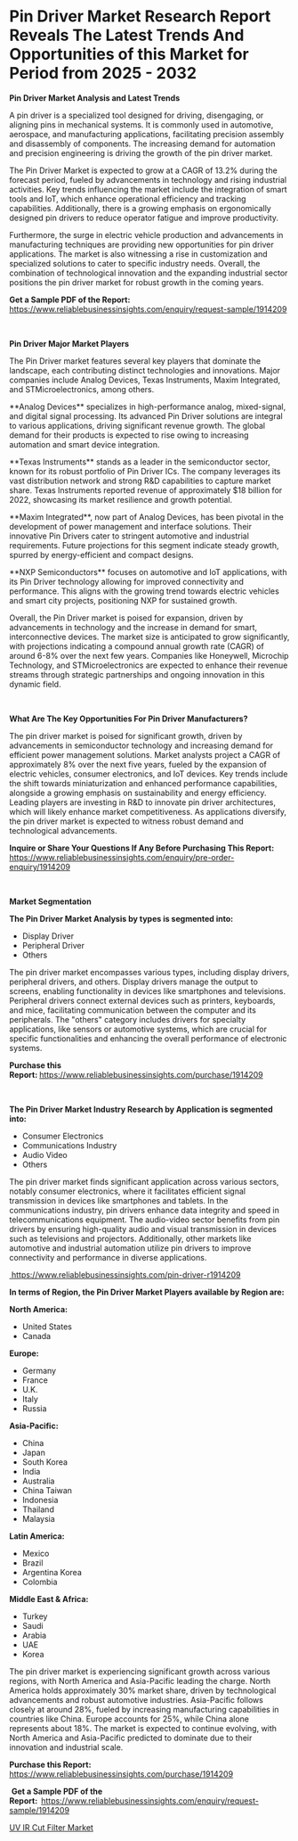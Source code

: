 <p><h1>Pin Driver Market Research Report Reveals The Latest Trends And Opportunities of this Market for Period from 2025 - 2032</h1></p><p><strong>Pin Driver Market Analysis and Latest Trends</strong></p>
<p><p>A pin driver is a specialized tool designed for driving, disengaging, or aligning pins in mechanical systems. It is commonly used in automotive, aerospace, and manufacturing applications, facilitating precision assembly and disassembly of components. The increasing demand for automation and precision engineering is driving the growth of the pin driver market.</p><p>The Pin Driver Market is expected to grow at a CAGR of 13.2% during the forecast period, fueled by advancements in technology and rising industrial activities. Key trends influencing the market include the integration of smart tools and IoT, which enhance operational efficiency and tracking capabilities. Additionally, there is a growing emphasis on ergonomically designed pin drivers to reduce operator fatigue and improve productivity.</p><p>Furthermore, the surge in electric vehicle production and advancements in manufacturing techniques are providing new opportunities for pin driver applications. The market is also witnessing a rise in customization and specialized solutions to cater to specific industry needs. Overall, the combination of technological innovation and the expanding industrial sector positions the pin driver market for robust growth in the coming years.</p></p>
<p><strong>Get a Sample PDF of the Report:&nbsp;</strong> <a href="https://www.reliablebusinessinsights.com/enquiry/request-sample/1914209?utm_campaign=2127&utm_medium=2&utm_source=Github&utm_content=ia&utm_term=11022025&utm_id=pin-driver">https://www.reliablebusinessinsights.com/enquiry/request-sample/1914209</a></p>
<p>&nbsp;</p>
<p><strong>Pin Driver Major Market Players</strong></p>
<p><p>The Pin Driver market features several key players that dominate the landscape, each contributing distinct technologies and innovations. Major companies include Analog Devices, Texas Instruments, Maxim Integrated, and STMicroelectronics, among others.</p><p>**Analog Devices** specializes in high-performance analog, mixed-signal, and digital signal processing. Its advanced Pin Driver solutions are integral to various applications, driving significant revenue growth. The global demand for their products is expected to rise owing to increasing automation and smart device integration.</p><p>**Texas Instruments** stands as a leader in the semiconductor sector, known for its robust portfolio of Pin Driver ICs. The company leverages its vast distribution network and strong R&D capabilities to capture market share. Texas Instruments reported revenue of approximately $18 billion for 2022, showcasing its market resilience and growth potential.</p><p>**Maxim Integrated**, now part of Analog Devices, has been pivotal in the development of power management and interface solutions. Their innovative Pin Drivers cater to stringent automotive and industrial requirements. Future projections for this segment indicate steady growth, spurred by energy-efficient and compact designs.</p><p>**NXP Semiconductors** focuses on automotive and IoT applications, with its Pin Driver technology allowing for improved connectivity and performance. This aligns with the growing trend towards electric vehicles and smart city projects, positioning NXP for sustained growth.</p><p>Overall, the Pin Driver market is poised for expansion, driven by advancements in technology and the increase in demand for smart, interconnective devices. The market size is anticipated to grow significantly, with projections indicating a compound annual growth rate (CAGR) of around 6-8% over the next few years. Companies like Honeywell, Microchip Technology, and STMicroelectronics are expected to enhance their revenue streams through strategic partnerships and ongoing innovation in this dynamic field.</p></p>
<p>&nbsp;</p>
<p><strong>What Are The Key Opportunities For Pin Driver Manufacturers?</strong></p>
<p><p>The pin driver market is poised for significant growth, driven by advancements in semiconductor technology and increasing demand for efficient power management solutions. Market analysts project a CAGR of approximately 8% over the next five years, fueled by the expansion of electric vehicles, consumer electronics, and IoT devices. Key trends include the shift towards miniaturization and enhanced performance capabilities, alongside a growing emphasis on sustainability and energy efficiency. Leading players are investing in R&D to innovate pin driver architectures, which will likely enhance market competitiveness. As applications diversify, the pin driver market is expected to witness robust demand and technological advancements.</p></p>
<p><strong>Inquire or Share Your Questions If Any Before Purchasing This Report:</strong> <a href="https://www.reliablebusinessinsights.com/enquiry/pre-order-enquiry/1914209?utm_campaign=2127&utm_medium=2&utm_source=Github&utm_content=ia&utm_term=11022025&utm_id=pin-driver">https://www.reliablebusinessinsights.com/enquiry/pre-order-enquiry/1914209</a></p>
<p>&nbsp;</p>
<p><strong>Market Segmentation</strong></p>
<p><strong>The Pin Driver Market Analysis by types is segmented into:</strong></p>
<p><ul><li>Display Driver</li><li>Peripheral Driver</li><li>Others</li></ul></p>
<p><p>The pin driver market encompasses various types, including display drivers, peripheral drivers, and others. Display drivers manage the output to screens, enabling functionality in devices like smartphones and televisions. Peripheral drivers connect external devices such as printers, keyboards, and mice, facilitating communication between the computer and its peripherals. The "others" category includes drivers for specialty applications, like sensors or automotive systems, which are crucial for specific functionalities and enhancing the overall performance of electronic systems.</p></p>
<p><strong>Purchase this Report:&nbsp;</strong><a href="https://www.reliablebusinessinsights.com/purchase/1914209?utm_campaign=2127&utm_medium=2&utm_source=Github&utm_content=ia&utm_term=11022025&utm_id=pin-driver">https://www.reliablebusinessinsights.com/purchase/1914209</a></p>
<p>&nbsp;</p>
<p><strong>The Pin Driver Market Industry Research by Application is segmented into:</strong></p>
<p><ul><li>Consumer Electronics</li><li>Communications Industry</li><li>Audio Video</li><li>Others</li></ul></p>
<p><p>The pin driver market finds significant application across various sectors, notably consumer electronics, where it facilitates efficient signal transmission in devices like smartphones and tablets. In the communications industry, pin drivers enhance data integrity and speed in telecommunications equipment. The audio-video sector benefits from pin drivers by ensuring high-quality audio and visual transmission in devices such as televisions and projectors. Additionally, other markets like automotive and industrial automation utilize pin drivers to improve connectivity and performance in diverse applications.</p></p>
<p><a href="https://www.reliablebusinessinsights.com/pin-driver-r1914209?utm_campaign=2127&utm_medium=2&utm_source=Github&utm_content=ia&utm_term=11022025&utm_id=pin-driver">&nbsp;https://www.reliablebusinessinsights.com/pin-driver-r1914209</a></p>
<p><strong>In terms of Region, the Pin Driver Market Players available by Region are:</strong></p>
<p>
    <p> <strong> North America: </strong>
        <ul>
            <li>United States</li>
            <li>Canada</li>
        </ul>
        </p> 
    <p> <strong> Europe: </strong>
        <ul>
            <li>Germany</li>
            <li>France</li>
            <li>U.K.</li>
            <li>Italy</li>
            <li>Russia</li>
        </ul>
        </p> 
    <p> <strong> Asia-Pacific: </strong>
        <ul>
            <li>China</li>
            <li>Japan</li>
            <li>South Korea</li>
            <li>India</li>
            <li>Australia</li>
            <li>China Taiwan</li>
            <li>Indonesia</li>
            <li>Thailand</li>
            <li>Malaysia</li>
        </ul>
        </p> 
    <p> <strong> Latin America: </strong>
        <ul>
            <li>Mexico</li>
            <li>Brazil</li>
            <li>Argentina Korea</li>
            <li>Colombia</li>
        </ul>
        </p> 
    <p> <strong> Middle East & Africa: </strong>
        <ul>
            <li>Turkey</li>
            <li>Saudi</li>
            <li>Arabia</li>
            <li>UAE</li>
            <li>Korea</li>
        </ul>
    </p>
    </p>
<p><p>The pin driver market is experiencing significant growth across various regions, with North America and Asia-Pacific leading the charge. North America holds approximately 30% market share, driven by technological advancements and robust automotive industries. Asia-Pacific follows closely at around 28%, fueled by increasing manufacturing capabilities in countries like China. Europe accounts for 25%, while China alone represents about 18%. The market is expected to continue evolving, with North America and Asia-Pacific predicted to dominate due to their innovation and industrial scale.</p></p>
<p><strong>Purchase this Report: </strong><a href="https://www.reliablebusinessinsights.com/purchase/1914209?utm_campaign=2127&utm_medium=2&utm_source=Github&utm_content=ia&utm_term=11022025&utm_id=pin-driver">https://www.reliablebusinessinsights.com/purchase/1914209</a></p>
<p>&nbsp;<strong>Get a Sample PDF of the Report:&nbsp;&nbsp;</strong><a href="https://www.reliablebusinessinsights.com/enquiry/request-sample/1914209?utm_campaign=2127&utm_medium=2&utm_source=Github&utm_content=ia&utm_term=11022025&utm_id=pin-driver">https://www.reliablebusinessinsights.com/enquiry/request-sample/1914209</a></p>
<p><strong></strong></p>
<p><p><a href="https://github.com/seanmcma708/Market-Research-Report-List-1/blob/main/uv-ir-cut-filter-market.md?utm_campaign=2127&utm_medium=2&utm_source=Github&utm_content=ia&utm_term=11022025&utm_id=pin-driver">UV IR Cut Filter Market</a></p></p>